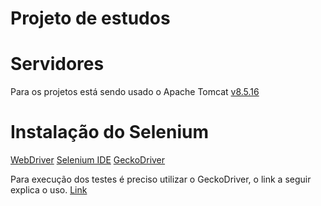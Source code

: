 # Projeto de estudos

# Servidores
Para os projetos está sendo usado o Apache Tomcat [v8.5.16](http://tomcat.apache.org/download-80.cgi)

# Instalação do Selenium
[WebDriver](http://www.seleniumhq.org/download/)
[Selenium IDE](https://addons.mozilla.org/pt-BR/firefox/addon/selenium-ide/)
[GeckoDriver](https://github.com/mozilla/geckodriver/releases)

Para execução dos testes é preciso utilizar o GeckoDriver, o link a seguir explica
o uso. [Link](http://eliasnogueira.com/resolvendo-o-problema-de-execucao-com-selenium-no-firefox-47/)
